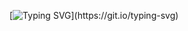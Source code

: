 [![Typing SVG](https://readme-typing-svg.herokuapp.com?font=Kode+Mono&pause=1000&color=49F781&random=false&width=435&lines=Programmer.)](https://git.io/typing-svg)
